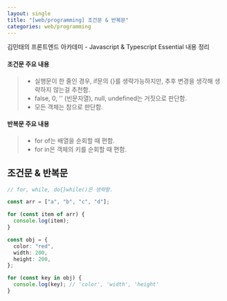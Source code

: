 ```yaml
---
layout: single
title: "[web/programming] 조건문 & 반복문"
categories: web/programming
---
```


김민태의 프론트엔드 아카데미 - Javascript & Typescript Essential 내용 정리

#### 조건문 주요 내용

> - 실행문이 한 줄인 경우, if문의 {}를 생략가능하지만, 추후 변경을 생각해 생략하지 않는걸 추천함.
> - false, 0, '' (빈문자열), null, undefined는 거짓으로 판단함.
> - 모든 객체는 참으로 판단함.

#### 반복문 주요 내용

> - for of는 배열을 순회할 때 편함.
> - for in은 객체의 키를 순회할 때 편함.

## 조건문 & 반복문

```ts
// for, while, do{}while()은 생략함.

const arr = ["a", "b", "c", "d"];

for (const item of arr) {
  console.log(item);
}

const obj = {
  color: "red",
  width: 200,
  height: 200,
};

for (const key in obj) {
  console.log(key); // 'color', 'width', 'height'
}
```
